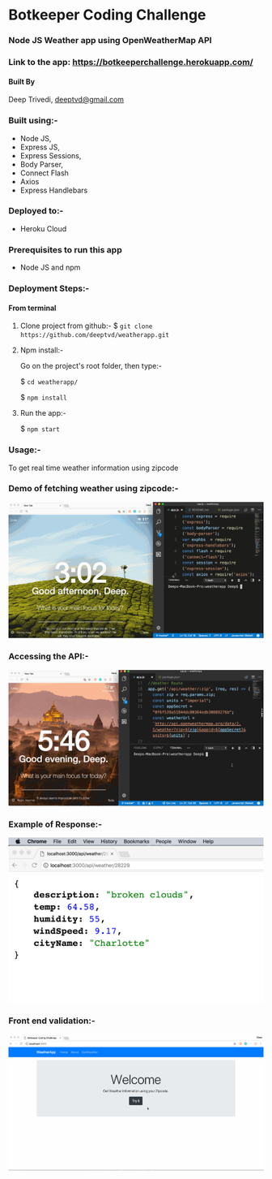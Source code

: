 # Botkeeper Coding Challenge

### Node JS Weather app using OpenWeatherMap API

### Link to the app: https://botkeeperchallenge.herokuapp.com/

#### Built By
Deep Trivedi, deeptvd@gmail.com

### Built using:-
- Node JS,
- Express JS,
- Express Sessions,
- Body Parser,
- Connect Flash
- Axios
- Express Handlebars

### Deployed to:-
- Heroku Cloud

### Prerequisites to run this app
- Node JS and npm

### Deployment Steps:-

#### From terminal

1. Clone project from github:-
  $ `git clone https://github.com/deeptvd/weatherapp.git`

2. Npm install:-

      Go on the project's root folder, then type:-

      $ `cd weatherapp/`

      $ `npm install`

3. Run the app:-

      $ `npm start`

### Usage:-

To get real time weather information using zipcode

### Demo of fetching weather using zipcode:-
![Fetching weather](/screenshots/fetch_weather.gif?raw=true "Optional Title")

### Accessing the API:-
![Getting the data](/screenshots/demo.gif?raw=true "Optional Title")

### Example of Response:-
![Example Response](/screenshots/charlotte_weather.png?raw=true "Optional Title")

### Front end validation:-
![Validations](/screenshots/validations.gif?raw=true "Optional Title")
